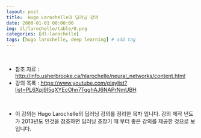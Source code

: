 ```yaml
---
layout: post
title:  Hugo Larochelle의 딥러닝 강의
date: 2000-01-01 00:00:00
img: dl/larochelle/table/0.png
categories: [dl-larochelle] 
tags: [hugo larochelle, deep learning] # add tag
---
```


<br>

- 참조 자료 : http://info.usherbrooke.ca/hlarochelle/neural_networks/content.html
- 강의 목록 : https://www.youtube.com/playlist?list=PL6Xpj9I5qXYEcOhn7TqghAJ6NAPrNmUBH

<br>

- 이 강의는 Hugo Larochelle의 딥러닝 강의를 정리한 목차 입니다. 강의 제작 년도가 2013년도 인것을 참조하면 딥러닝 초창기 때 부터 좋은 강의를 제공한 것으로 보입니다.